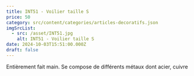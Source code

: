 ```yaml
---
title: INT51 - Voilier taille S
price: 50
category: src/content/categories/articles-decoratifs.json
imgSrcList:
  - src: /asset/INT51.jpg
    alt: INT51 - Voilier taille S
date: 2024-10-03T15:51:00.000Z
draft: false
---
```


Entièrement fait main. Se compose de différents métaux dont acier, cuivre

 
